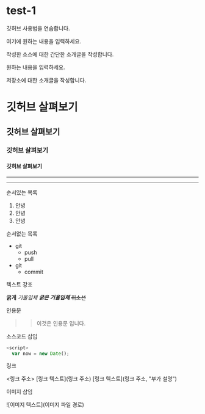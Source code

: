 # test-1
깃허브 사용법을 연습합니다.

여기에 원하는 내용을 입력하세요.

작성한 소스에 대한 간단한 소개글을 작성합니다.

원하는 내용을 입력하세요.

저장소에 대한 소개글을 작성합니다.

# 깃허브 살펴보기

## 깃허브 살펴보기

### 깃허브 살펴보기

#### 깃허브 살펴보기

---------------------
*********************

순서있는 목록
1. 안녕
2. 안녕
3. 안녕

순서없는 목록
- git
  - push
  - pull
- git
  - commit
  
텍스트 강조

**굵게**
*기울임체*
***굵은 기울임체***
~~취소선~~

인용문

>> 이것은 인용문 입니다.

소스코드 삽입

``` javascript
<script>
  var now = new Date();
```

링크

<링크 주소>
[링크 텍스트](링크 주소)
[링크 텍스트](링크 주소, "부가 설명")

이미지 삽입

![이미지 텍스트](이미지 파일 경로)
